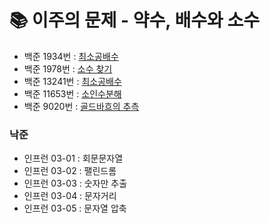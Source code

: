 # 📚 이주의 문제 - 약수, 배수와 소수
- 백준 1934번 : [최소공배수](https://www.acmicpc.net/problem/1934)
- 백준 1978번 : [소수 찾기](https://www.acmicpc.net/problem/1978)
- 백준 13241번 : [최소공배수](https://www.acmicpc.net/problem/13241)
- 백준 11653번 : [소인수분해](https://www.acmicpc.net/problem/11653)
- 백준 9020번 : [골드바흐의 추측](https://www.acmicpc.net/problem/9020)


### 낙준

- 인프런 03-01 : 회문문자열
- 인프런 03-02 : 팰린드롬
- 인프런 03-03 : 숫자만 추출
- 인프런 03-04 : 문자거리
- 인프런 03-05 : 문자열 압축

